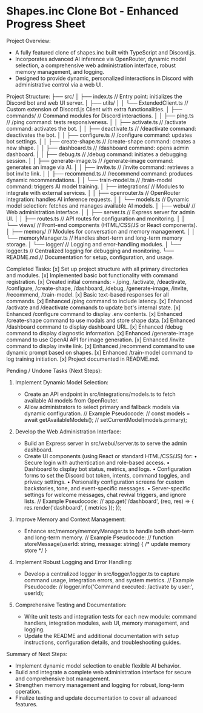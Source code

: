 Shapes.inc Clone Bot - Enhanced Progress Sheet
===============================================

Project Overview:
- A fully featured clone of shapes.inc built with TypeScript and Discord.js.
- Incorporates advanced AI inference via OpenRouter, dynamic model selection,
  a comprehensive web administration interface, robust memory management, and logging.
- Designed to provide dynamic, personalized interactions in Discord with administrative control via a web UI.

Project Structure:
├── src/
│   ├── index.ts                // Entry point: initializes the Discord bot and web UI server.
│   ├── utils/
│   │   └── ExtendedClient.ts   // Custom extension of Discord.js Client with extra functionalities.
│   ├── commands/               // Command modules for Discord interactions.
│   │   ├── ping.ts             // /ping command: tests responsiveness.
│   │   ├── activate.ts         // /activate command: activates the bot.
│   │   ├── deactivate.ts       // /deactivate command: deactivates the bot.
│   │   ├── configure.ts        // /configure command: updates bot settings.
│   │   ├── create-shape.ts     // /create-shape command: creates a new shape.
│   │   ├── dashboard.ts        // /dashboard command: opens admin dashboard.
│   │   ├── debug.ts            // /debug command: initiates a debugging session.
│   │   ├── generate-image.ts   // /generate-image command: generates an image via AI.
│   │   ├── invite.ts           // /invite command: retrieves a bot invite link.
│   │   ├── recommend.ts        // /recommend command: produces dynamic recommendations.
│   │   └── train-model.ts      // /train-model command: triggers AI model training.
│   ├── integrations/           // Modules to integrate with external services.
│   │   ├── openrouter.ts       // OpenRouter integration: handles AI inference requests.
│   │   └── models.ts           // Dynamic model selection: fetches and manages available AI models.
│   ├── webui/                  // Web administration interface.
│   │   ├── server.ts           // Express server for admin UI.
│   │   ├── routes.ts           // API routes for configuration and monitoring.
│   │   └── views/              // Front-end components (HTML/CSS/JS or React components).
│   ├── memory/                 // Modules for conversation and memory management.
│   │   └── memoryManager.ts    // Handles short-term and long-term memory storage.
│   └── logger/                 // Logging and error-handling modules.
│       └── logger.ts           // Centralized logging for debugging and monitoring.
└── README.md                   // Documentation for setup, configuration, and usage.

Completed Tasks:
[x] Set up project structure with all primary directories and modules.
[x] Implemented basic bot functionality with command registration.
[x] Created initial commands:
      - /ping, /activate, /deactivate, /configure, /create-shape,
        /dashboard, /debug, /generate-image, /invite, /recommend, /train-model.
[x] Basic text-based responses for all commands.
[x] Enhanced /ping command to include latency.
[x] Enhanced /activate and /deactivate commands to update bot's internal state.
[x] Enhanced /configure command to display .env contents.
[x] Enhanced /create-shape command to use modals and store shape data.
[x] Enhanced /dashboard command to display dashboard URL.
[x] Enhanced /debug command to display diagnostic information.
[x] Enhanced /generate-image command to use OpenAI API for image generation.
[x] Enhanced /invite command to display invite link.
[x] Enhanced /recommend command to use dynamic prompt based on shapes.
[x] Enhanced /train-model command to log training initiation.
[x] Project documented in README.md.

Pending / Undone Tasks (Next Steps):
1. Implement Dynamic Model Selection:
   - Create an API endpoint in src/integrations/models.ts to fetch available AI models from OpenRouter.
   - Allow administrators to select primary and fallback models via dynamic configuration.
   // Example Pseudocode:
   // const models = await getAvailableModels();
   // setCurrentModel(models.primary);

2. Develop the Web Administration Interface:
   - Build an Express server in src/webui/server.ts to serve the admin dashboard.
   - Create UI components (using React or standard HTML/CSS/JS) for:
       • Secure login with authentication and role-based access.
       • Dashboard to display bot status, metrics, and logs.
       • Configuration forms to set the Discord bot token, intents, command toggles, and privacy settings.
       • Personality configuration screens for custom backstories, tone, and event-specific messages.
       • Server-specific settings for welcome messages, chat revival triggers, and ignore lists.
   // Example Pseudocode:
   // app.get('/dashboard', (req, res) => { res.render('dashboard', { metrics }); });

3. Improve Memory and Context Management:
   - Enhance src/memory/memoryManager.ts to handle both short-term and long-term memory.
   // Example Pseudocode:
   // function storeMessage(userId: string, message: string) { /* update memory store */ }

4. Implement Robust Logging and Error Handling:
   - Develop a centralized logger in src/logger/logger.ts to capture command usage, integration errors, and system metrics.
   // Example Pseudocode:
   // logger.info('Command executed: /activate by user:', userId);

5. Comprehensive Testing and Documentation:
   - Write unit tests and integration tests for each new module: command handlers, integration modules, web UI, memory management, and logging.
   - Update the README and additional documentation with setup instructions, configuration details, and troubleshooting guides.

Summary of Next Steps:
- Implement dynamic model selection to enable flexible AI behavior.
- Build and integrate a complete web administration interface for secure and comprehensive bot management.
- Strengthen memory management and logging for robust, long-term operation.
- Finalize testing and update documentation to cover all advanced features.
